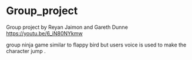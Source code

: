 # Group_project
Group project by Reyan Jaimon and Gareth Dunne
https://youtu.be/6_iN80NYkmw

group ninja game similar to flappy bird but users voice is used to make the character jump .
